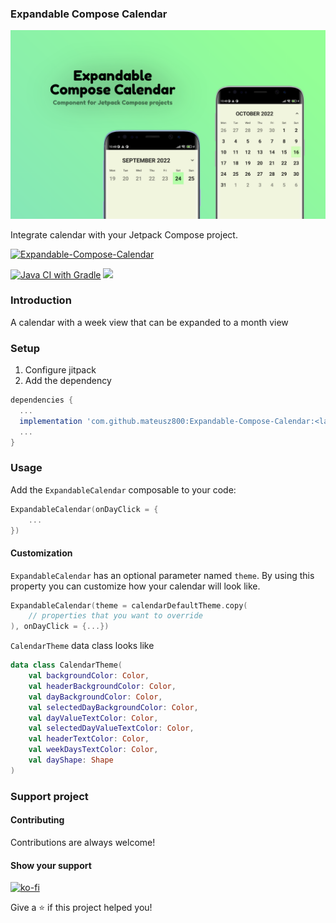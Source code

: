 ### Expandable Compose Calendar

![Expandable Compose Calendar](art/banner.png)

Integrate calendar with your Jetpack Compose project.


[![Expandable-Compose-Calendar](https://img.shields.io/badge/Android%20Weekly-%23539-Pink)](https://androidweekly.net/issues/issue-539)


[![Java CI with Gradle](https://github.com/mateusz800/Expandable-Compose-Calendar/actions/workflows/gradle.yml/badge.svg)](https://github.com/mateusz800/Expandable-Compose-Calendar/actions/workflows/gradle.yml)
[![](https://jitpack.io/v/mateusz800/Expandable-Compose-Calendar.svg)](https://jitpack.io/#mateusz800/Expandable-Compose-Calendar)


### Introduction

A calendar with a week view that can be expanded to a month view

### Setup

1. Configure jitpack
2. Add the dependency

```gradle
dependencies {
  ...
  implementation 'com.github.mateusz800:Expandable-Compose-Calendar:<latest version>'
  ...
}
```

### Usage

Add the `ExpandableCalendar` composable to your code:

```kotlin
ExpandableCalendar(onDayClick = {
    ...
})
```

#### Customization

`ExpandableCalendar` has an optional parameter named `theme`. By using this property you can
customize how your calendar will look like.
```kotlin
ExpandableCalendar(theme = calendarDefaultTheme.copy(
    // properties that you want to override
), onDayClick = {...})
```
 `CalendarTheme` data class looks like
```kotlin
data class CalendarTheme(
    val backgroundColor: Color,
    val headerBackgroundColor: Color,
    val dayBackgroundColor: Color,
    val selectedDayBackgroundColor: Color,
    val dayValueTextColor: Color,
    val selectedDayValueTextColor: Color,
    val headerTextColor: Color,
    val weekDaysTextColor: Color,
    val dayShape: Shape
)
```

### Support project

#### Contributing

Contributions are always welcome!

#### Show your support
[![ko-fi](https://ko-fi.com/img/githubbutton_sm.svg)](https://ko-fi.com/G2G0FIGO1)

Give a ⭐️ if this project helped you!
